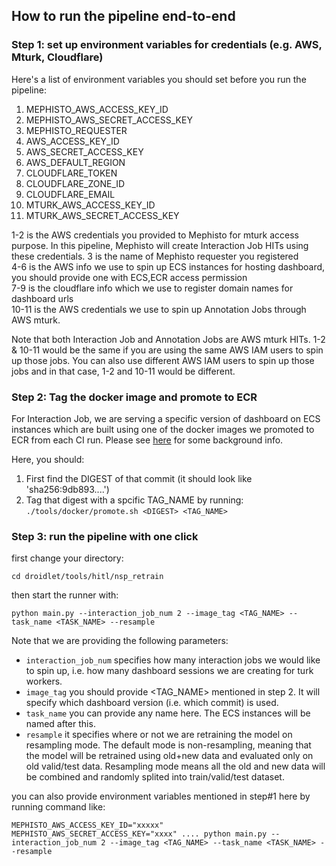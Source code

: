 ## How to run the pipeline end-to-end

### Step 1: set up environment variables for credentials (e.g. AWS, Mturk, Cloudflare)

Here's a list of environment variables you should set before you run the pipeline:
1. MEPHISTO_AWS_ACCESS_KEY_ID
2. MEPHISTO_AWS_SECRET_ACCESS_KEY
3. MEPHISTO_REQUESTER
4. AWS_ACCESS_KEY_ID
5. AWS_SECRET_ACCESS_KEY
6. AWS_DEFAULT_REGION
7. CLOUDFLARE_TOKEN
8. CLOUDFLARE_ZONE_ID
9. CLOUDFLARE_EMAIL
10. MTURK_AWS_ACCESS_KEY_ID
11. MTURK_AWS_SECRET_ACCESS_KEY

1-2 is the AWS credentials you provided to Mephisto for mturk access purpose. In this pipeline, Mephisto will create Interaction Job HITs using these credentials. 
3 is the name of Mephisto requester you registered  
4-6 is the AWS info we use to spin up ECS instances for hosting dashboard, you should provide one with ECS,ECR access permission  
7-9 is the cloudflare info which we use to register domain names for dashboard urls  
10-11 is the AWS credentials we use to spin up Annotation Jobs through AWS mturk.

Note that both Interaction Job and Annotation Jobs are AWS mturk HITs. 1-2 & 10-11 would be the same if you are using the same AWS IAM users to spin up those jobs. You can also use different AWS IAM users to spin up those jobs and in that case, 1-2 and 10-11 would be different.

### Step 2: Tag the docker image and promote to ECR

For Interaction Job, we are serving a specific version of dashboard on ECS instances which are built using one of the docker images we promoted to ECR from each CI run. Please see [here](https://github.com/facebookresearch/fairo/tree/main/tools/servermgr#background-info) for some background info.

Here, you should:

1. First find the DIGEST of that commit (it should look like 'sha256:9db893....')
2. Tag that digest with a spcific TAG_NAME by running: `./tools/docker/promote.sh <DIGEST> <TAG_NAME>`


### Step 3: run the pipeline with one click
first change your directory:
```
cd droidlet/tools/hitl/nsp_retrain
```

then start the runner with:
```
python main.py --interaction_job_num 2 --image_tag <TAG_NAME> --task_name <TASK_NAME> --resample
```

Note that we are providing the following parameters:
- `interaction_job_num` specifies how many interaction jobs we would like to spin up, i.e. how many dashboard sessions we are creating for turk workers.
- `image_tag` you should provide <TAG_NAME> mentioned in step 2. It will specify which dashboard version (i.e. which commit) is used.
- `task_name` you can provide any name here. The ECS instances will be named after this.
- `resample` it specifies where or not we are retraining the model on resampling mode. The default mode is non-resampling, meaning that the model will be retrained using old+new data and evaluated only on old valid/test data. Resampling mode means all the old and new data will be combined and randomly splited into train/valid/test dataset.


you can also provide environment variables mentioned in step#1 here by running command like:
```
MEPHISTO_AWS_ACCESS_KEY_ID="xxxxx" MEPHISTO_AWS_SECRET_ACCESS_KEY="xxxx" .... python main.py --interaction_job_num 2 --image_tag <TAG_NAME> --task_name <TASK_NAME> --resample
```